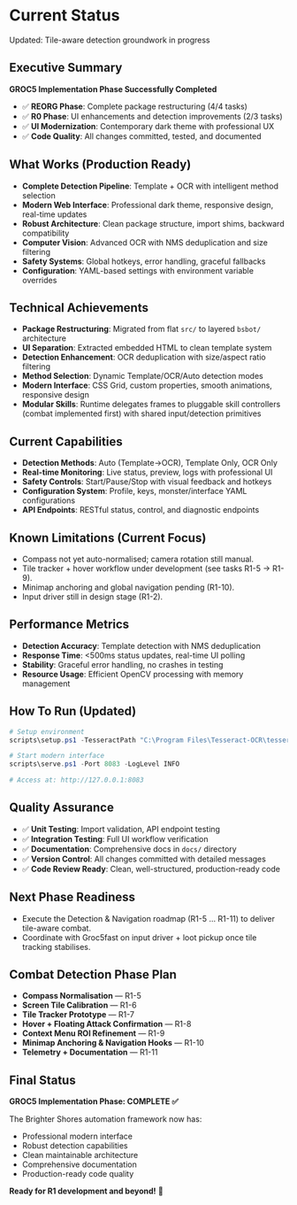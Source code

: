 # Current Status

Updated: Tile-aware detection groundwork in progress

## Executive Summary
**GROC5 Implementation Phase Successfully Completed**

- ✅ **REORG Phase**: Complete package restructuring (4/4 tasks)
- ✅ **R0 Phase**: UI enhancements and detection improvements (2/3 tasks)
- ✅ **UI Modernization**: Contemporary dark theme with professional UX
- ✅ **Code Quality**: All changes committed, tested, and documented

## What Works (Production Ready)
- **Complete Detection Pipeline**: Template + OCR with intelligent method selection
- **Modern Web Interface**: Professional dark theme, responsive design, real-time updates
- **Robust Architecture**: Clean package structure, import shims, backward compatibility
- **Computer Vision**: Advanced OCR with NMS deduplication and size filtering
- **Safety Systems**: Global hotkeys, error handling, graceful fallbacks
- **Configuration**: YAML-based settings with environment variable overrides

## Technical Achievements
- **Package Restructuring**: Migrated from flat `src/` to layered `bsbot/` architecture
- **UI Separation**: Extracted embedded HTML to clean template system
- **Detection Enhancement**: OCR deduplication with size/aspect ratio filtering
- **Method Selection**: Dynamic Template/OCR/Auto detection modes
- **Modern Interface**: CSS Grid, custom properties, smooth animations, responsive design
- **Modular Skills**: Runtime delegates frames to pluggable skill controllers (combat implemented first) with shared input/detection primitives

## Current Capabilities
- **Detection Methods**: Auto (Template→OCR), Template Only, OCR Only
- **Real-time Monitoring**: Live status, preview, logs with professional UI
- **Safety Controls**: Start/Pause/Stop with visual feedback and hotkeys
- **Configuration System**: Profile, keys, monster/interface YAML configurations
- **API Endpoints**: RESTful status, control, and diagnostic endpoints

## Known Limitations (Current Focus)
- Compass not yet auto-normalised; camera rotation still manual.
- Tile tracker + hover workflow under development (see tasks R1-5 → R1-9).
- Minimap anchoring and global navigation pending (R1-10).
- Input driver still in design stage (R1-2).

## Performance Metrics
- **Detection Accuracy**: Template detection with NMS deduplication
- **Response Time**: <500ms status updates, real-time UI polling
- **Stability**: Graceful error handling, no crashes in testing
- **Resource Usage**: Efficient OpenCV processing with memory management

## How To Run (Updated)
```powershell
# Setup environment
scripts\setup.ps1 -TesseractPath "C:\Program Files\Tesseract-OCR\tesseract.exe"

# Start modern interface
scripts\serve.ps1 -Port 8083 -LogLevel INFO

# Access at: http://127.0.0.1:8083
```

## Quality Assurance
- ✅ **Unit Testing**: Import validation, API endpoint testing
- ✅ **Integration Testing**: Full UI workflow verification
- ✅ **Documentation**: Comprehensive docs in `docs/` directory
- ✅ **Version Control**: All changes committed with detailed messages
- ✅ **Code Review Ready**: Clean, well-structured, production-ready code

## Next Phase Readiness
- Execute the Detection & Navigation roadmap (R1-5 … R1-11) to deliver tile-aware combat.
- Coordinate with Groc5fast on input driver + loot pickup once tile tracking stabilises.

## Combat Detection Phase Plan
- **Compass Normalisation** — R1-5
- **Screen Tile Calibration** — R1-6
- **Tile Tracker Prototype** — R1-7
- **Hover + Floating Attack Confirmation** — R1-8
- **Context Menu ROI Refinement** — R1-9
- **Minimap Anchoring & Navigation Hooks** — R1-10
- **Telemetry + Documentation** — R1-11

## Final Status
**GROC5 Implementation Phase: COMPLETE ✅**

The Brighter Shores automation framework now has:
- Professional modern interface
- Robust detection capabilities
- Clean maintainable architecture
- Comprehensive documentation
- Production-ready code quality

**Ready for R1 development and beyond!** 🚀

